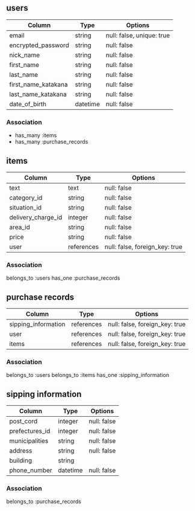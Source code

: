 ## users

|Column              |Type                   |Options                    |
|--------------------|-----------------------|---------------------------|
| email              | string                | null: false, unique: true |
| encrypted_password | string                | null: false               |
| nick_name          | string                | null: false               |
| first_name         | string                | null: false               |
| last_name          | string                | null: false               |
| first_name_katakana| string                | null: false               |
| last_name_katakana | string                | null: false               |
| date_of_birth      | datetime              | null: false               |



### Association
* has_many :items
* has_many :purchase_records

## items

|Column              |Type        |Options                         |
|--------------------|------------|--------------------------------|
| text               | text       | null: false                    |
| category_id        | string     | null: false                    |
| situation_id       | string     | null: false                    |
| delivery_charge_id | integer    | null: false                    |
| area_id            | string     | null: false                    |
| price              | string     | null: false                    |
| user               | references | null: false, foreign_key: true |

### Association
belongs_to :users
has_one :purchase_records

## purchase records

|Column               |Type        |Options                         |
|---------------------|------------|--------------------------------|
| sipping_information | references | null: false, foreign_key: true |
| user                | references | null: false, foreign_key: true |
| items               | references | null: false, foreign_key: true |


### Association
belongs_to :users
belongs_to :items
has_one :sipping_information

## sipping information

|Column          |Type       |Options      |
|----------------|-----------|-------------|
| post_cord      | integer   | null: false |
| prefectures_id | integer   | null: false |
| municipalities | string    | null: false |
| address        | string    | null: false |
| building       | string    |             |
| phone_number   | datetime  | null: false |


### Association

belongs_to :purchase_records